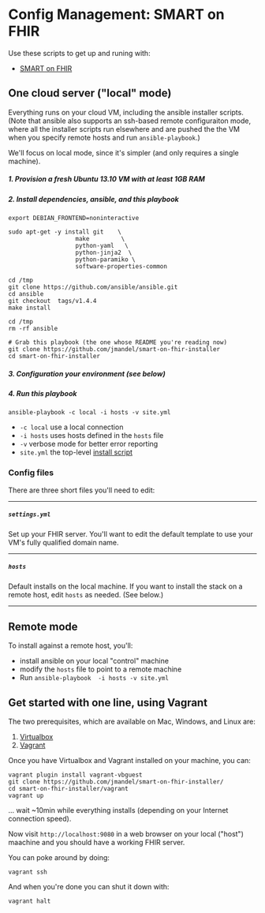# Config Management: SMART on FHIR

Use these scripts to get up and runing with:
 * [SMART on FHIR](https://github.com/jmandel/smart-on-fhir) 

##  One cloud server ("local" mode)

Everything runs on your cloud VM, including the ansible installer scripts. (Note that
ansible also supports an ssh-based remote configuraiton mode, where all the
installer scripts run elsewhere and are pushed the the VM when you specify 
remote hosts and run `ansible-playbook`.)

We'll focus on local mode, since it's simpler (and only requires a single machine).

##### 1. Provision a fresh Ubuntu 13.10 VM **with at least 1GB RAM**
##### 2. Install dependencies, ansible, and this playbook

```
export DEBIAN_FRONTEND=noninteractive
  
sudo apt-get -y install git    \
                   make         \
                   python-yaml   \                                                    
                   python-jinja2  \                                                  
                   python-paramiko \
                   software-properties-common

cd /tmp
git clone https://github.com/ansible/ansible.git         
cd ansible
git checkout  tags/v1.4.4
make install

cd /tmp 
rm -rf ansible

# Grab this playbook (the one whose README you're reading now)
git clone https://github.com/jmandel/smart-on-fhir-installer
cd smart-on-fhir-installer
```
##### 3.  Configuration your environment (see below)
##### 4.  Run this playbook
```
ansible-playbook -c local -i hosts -v site.yml
```

* `-c local`         use a local connection
* `-i hosts`         uses hosts defined in the `hosts` file
* `-v`               verbose mode for better error reporting
* `site.yml`         the top-level [install script](site.yml)

### Config files
There are three short files you'll need to edit:

---

##### `settings.yml`
Set up your FHIR server.  You'll want to edit the default template to use
your VM's fully qualified domain name.

---

##### `hosts`
Default installs on the local machine.
If you want to install the stack on a remote host, edit `hosts` as needed. (See below.)

---

##  Remote mode
To install against a remote host, you'll:
 * install ansible on your local "control" machine
 * modify the `hosts` file to point to a remote machine
 * Run `ansible-playbook  -i hosts -v site.yml`


## Get started with one line, using Vagrant

The two prerequisites, which are available on Mac, Windows, and Linux are:

1. [Virtualbox](https://www.virtualbox.org/wiki/Downloads)
2. [Vagrant](http://www.vagrantup.com/downloads)

Once you have Virtualbox and Vagrant installed on your machine, you can:

```
vagrant plugin install vagrant-vbguest
git clone https://github.com/jmandel/smart-on-fhir-installer/
cd smart-on-fhir-installer/vagrant
vagrant up
```

... wait ~10min while everything installs (depending on your Internet connection speed).

Now visit `http://localhost:9080` in a web browser on your local ("host")
maachine and you should have a working FHIR server.

You can poke around by doing:

```
vagrant ssh
```

And when you're done you can shut it down with:

```
vagrant halt
```
